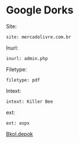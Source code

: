 # Google Dorks

Site:

```curl
site: mercadolivre.com.br
```

Inurl:

```curl
inurl: admin.php
```

Filetype:

```curl
filetype: pdf
```

Intext:

```curl
intext: Killer Bee
```

ext:

```curl
ext: aspx
```

[Bkol.depok](https://bkol.depok.go.id/pmi/index.php/User/getData)
